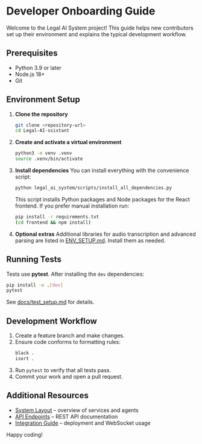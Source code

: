 # Developer Onboarding Guide

Welcome to the Legal AI System project! This guide helps new contributors set up
 their environment and explains the typical development workflow.

## Prerequisites
- Python 3.9 or later
- Node.js 18+
- Git

## Environment Setup
1. **Clone the repository**
   ```bash
   git clone <repository-url>
   cd Legal-AI-ssistant
   ```
2. **Create and activate a virtual environment**
   ```bash
   python3 -m venv .venv
   source .venv/bin/activate
   ```
3. **Install dependencies**
   You can install everything with the convenience script:
   ```bash
   python legal_ai_system/scripts/install_all_dependencies.py
   ```
   This script installs Python packages and Node packages for the React frontend.
   If you prefer manual installation run:
   ```bash
   pip install -r requirements.txt
   (cd frontend && npm install)
   ```
4. **Optional extras**
   Additional libraries for audio transcription and advanced parsing are listed in
   [ENV_SETUP.md](../ENV_SETUP.md). Install them as needed.

## Running Tests
Tests use **pytest**. After installing the `dev` dependencies:
```bash
pip install -e .[dev]
pytest
```
See [docs/test_setup.md](test_setup.md) for details.

## Development Workflow
1. Create a feature branch and make changes.
2. Ensure code conforms to formatting rules:
   ```bash
   black .
   isort .
   ```
3. Run `pytest` to verify that all tests pass.
4. Commit your work and open a pull request.

## Additional Resources
- [System Layout](system_layout.md) – overview of services and agents
- [API Endpoints](api_endpoints.md) – REST API documentation
- [Integration Guide](integration_plan.md) – deployment and WebSocket usage

Happy coding!
